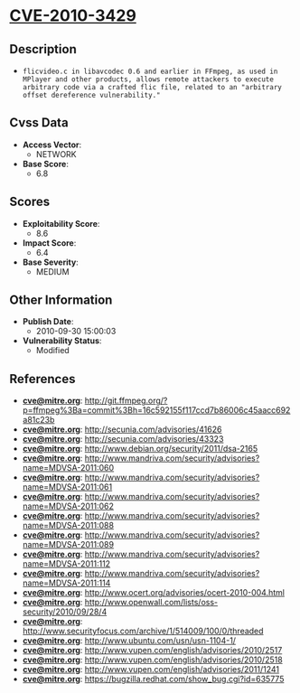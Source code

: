 
# [CVE-2010-3429](http://git.ffmpeg.org/?p=ffmpeg%3Ba=commit%3Bh=16c592155f117ccd7b86006c45aacc692a81c23b)

## Description

- `flicvideo.c in libavcodec 0.6 and earlier in FFmpeg, as used in MPlayer and other products, allows remote attackers to execute arbitrary code via a crafted flic file, related to an "arbitrary offset dereference vulnerability."`

## Cvss Data

- **Access Vector**:
  - NETWORK
- **Base Score**:
  - 6.8

## Scores

- **Exploitability Score**:
  - 8.6
- **Impact Score**:
  - 6.4
- **Base Severity**:
  - MEDIUM

## Other Information

- **Publish Date**:
  - 2010-09-30 15:00:03
- **Vulnerability Status**:
  - Modified

## References

- **cve@mitre.org**: http://git.ffmpeg.org/?p=ffmpeg%3Ba=commit%3Bh=16c592155f117ccd7b86006c45aacc692a81c23b
- **cve@mitre.org**: http://secunia.com/advisories/41626
- **cve@mitre.org**: http://secunia.com/advisories/43323
- **cve@mitre.org**: http://www.debian.org/security/2011/dsa-2165
- **cve@mitre.org**: http://www.mandriva.com/security/advisories?name=MDVSA-2011:060
- **cve@mitre.org**: http://www.mandriva.com/security/advisories?name=MDVSA-2011:061
- **cve@mitre.org**: http://www.mandriva.com/security/advisories?name=MDVSA-2011:062
- **cve@mitre.org**: http://www.mandriva.com/security/advisories?name=MDVSA-2011:088
- **cve@mitre.org**: http://www.mandriva.com/security/advisories?name=MDVSA-2011:089
- **cve@mitre.org**: http://www.mandriva.com/security/advisories?name=MDVSA-2011:112
- **cve@mitre.org**: http://www.mandriva.com/security/advisories?name=MDVSA-2011:114
- **cve@mitre.org**: http://www.ocert.org/advisories/ocert-2010-004.html
- **cve@mitre.org**: http://www.openwall.com/lists/oss-security/2010/09/28/4
- **cve@mitre.org**: http://www.securityfocus.com/archive/1/514009/100/0/threaded
- **cve@mitre.org**: http://www.ubuntu.com/usn/usn-1104-1/
- **cve@mitre.org**: http://www.vupen.com/english/advisories/2010/2517
- **cve@mitre.org**: http://www.vupen.com/english/advisories/2010/2518
- **cve@mitre.org**: http://www.vupen.com/english/advisories/2011/1241
- **cve@mitre.org**: https://bugzilla.redhat.com/show_bug.cgi?id=635775

